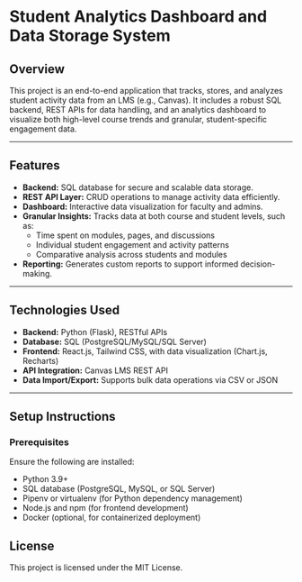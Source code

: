 # Student Analytics Dashboard and Data Storage System

## Overview
This project is an end-to-end application that tracks, stores, and analyzes student activity data from an LMS (e.g., Canvas). It includes a robust SQL backend, REST APIs for data handling, and an analytics dashboard to visualize both high-level course trends and granular, student-specific engagement data.

---

## Features
- **Backend:** SQL database for secure and scalable data storage.
- **REST API Layer:** CRUD operations to manage activity data efficiently.
- **Dashboard:** Interactive data visualization for faculty and admins.
- **Granular Insights:** Tracks data at both course and student levels, such as:
  - Time spent on modules, pages, and discussions
  - Individual student engagement and activity patterns
  - Comparative analysis across students and modules
- **Reporting:** Generates custom reports to support informed decision-making.

---

## Technologies Used
- **Backend:** Python (Flask), RESTful APIs
- **Database:** SQL (PostgreSQL/MySQL/SQL Server)
- **Frontend:** React.js, Tailwind CSS, with data visualization (Chart.js, Recharts)
- **API Integration:** Canvas LMS REST API
- **Data Import/Export:** Supports bulk data operations via CSV or JSON

---

## Setup Instructions

### Prerequisites
Ensure the following are installed:
- Python 3.9+
- SQL database (PostgreSQL, MySQL, or SQL Server)
- Pipenv or virtualenv (for Python dependency management)
- Node.js and npm (for frontend development)
- Docker (optional, for containerized deployment)


## License
This project is licensed under the MIT License.

